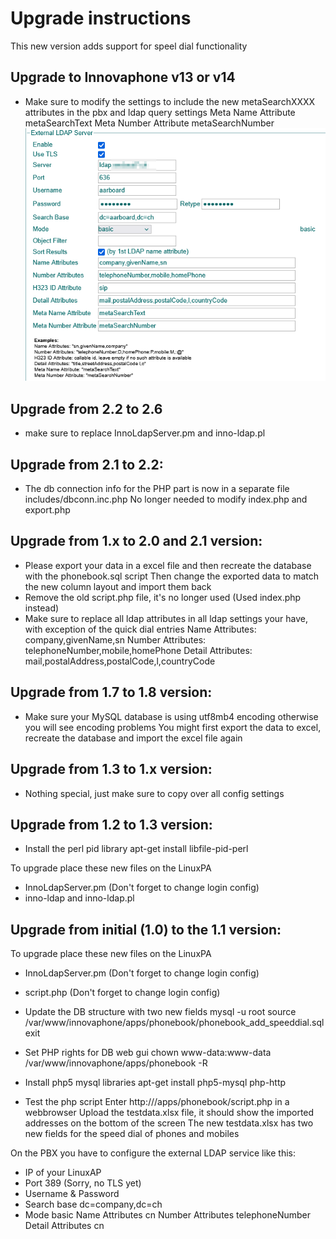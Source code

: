 # Upgrade instructions

This new version adds support for speel dial functionality

## Upgrade to Innovaphone v13 or v14
- Make sure to modify the settings to include the new metaSearchXXXX attributes
  in the pbx and ldap query settings
  Meta Name Attribute metaSearchText
  Meta Number Attribute metaSearchNumber
  ![PBX settings](inno-pbx-config.png)
  

## Upgrade from 2.2 to 2.6
- make sure to replace InnoLdapServer.pm and inno-ldap.pl

## Upgrade from 2.1 to 2.2:
- The db connection info for the PHP part is now in a separate file includes/dbconn.inc.php
  No longer needed to modify index.php and export.php
  
## Upgrade from 1.x to 2.0 and 2.1 version:
- Please export your data in a excel file and then recreate the database
  with the phonebook.sql script
  Then change the exported data to match the new column layout
  and import them back
- Remove the old script.php file, it's no longer used (Used index.php instead)
- Make sure to replace all ldap attributes in all ldap settings your have,
  with exception of the quick dial entries
  Name Attributes: company,givenName,sn
  Number Attributes: telephoneNumber,mobile,homePhone
  Detail Attributes: mail,postalAddress,postalCode,l,countryCode

## Upgrade from 1.7 to 1.8 version:
- Make sure your MySQL database is using utf8mb4 encoding otherwise you will see encoding problems
  You might first export the data to excel, recreate the database and import the excel file again

## Upgrade from 1.3 to 1.x version:
- Nothing special, just make sure to copy over all config settings

## Upgrade from 1.2 to 1.3 version:
- Install the perl pid library
  apt-get install libfile-pid-perl

To upgrade place these new files on the LinuxPA
- InnoLdapServer.pm (Don't forget to change login config)
- inno-ldap and inno-ldap.pl
  
## Upgrade from initial (1.0) to the 1.1 version:

To upgrade place these new files on the LinuxPA

- InnoLdapServer.pm (Don't forget to change login config)
- script.php  (Don't forget to change login config)

- Update the DB structure with two new fields
  mysql -u root
  source /var/www/innovaphone/apps/phonebook/phonebook_add_speeddial.sql
  exit

- Set PHP rights for DB web gui
  chown www-data:www-data /var/www/innovaphone/apps/phonebook -R
- Install php5 mysql libraries
  apt-get install php5-mysql  php-http
  
- Test the php script
  Enter http://<lapgv-ip>/apps/phonebook/script.php in a webbrowser
  Upload the testdata.xlsx file, it should show the imported addresses on the bottom of the screen
  The new testdata.xlsx has two new fields for the speed dial of phones and mobiles
  
  
On the PBX you have to configure the external LDAP service like this:
- IP of your LinuxAP
- Port 389 (Sorry, no TLS yet)
- Username & Password
- Search base dc=company,dc=ch
- Mode basic
Name Attributes cn
Number Attributes telephoneNumber
Detail Attributes cn
